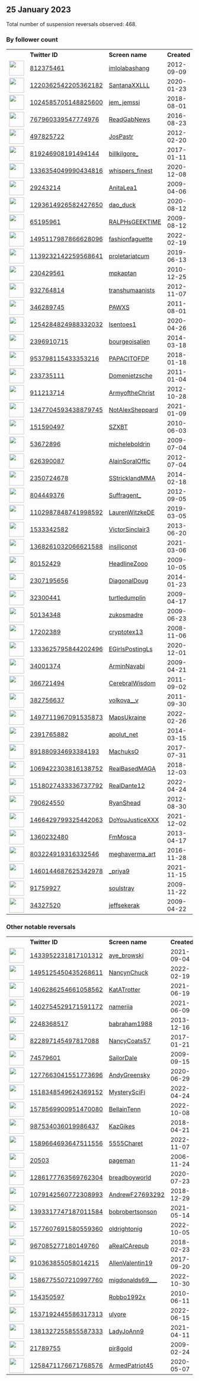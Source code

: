 
## 25 January 2023
Total number of suspension reversals observed: 468.

### By follower count
<table><tr><th></th><th align="left">Twitter ID</th><th align="left">Screen name</th>
<th align="left">Created</th><th align="left">Status</th><th align="left">Suspended</th><th align="left">Followers</th>
<tr><td><a href="https://pbs.twimg.com/profile_images/685238952484208640/ppwlVSwH_normal.png"><img src="https://pbs.twimg.com/profile_images/685238952484208640/ppwlVSwH_normal.png" width="40px" height="40px" align="center"/></a></td><td><a href="https://twitter.com/intent/user?user_id=812375461">812375461</a></td><td><a href="https://twitter.com/imlolabashang">imlolabashang</a></td><td>2012-09-09</td><td align="center"></td><td></td><td>2145655</td></tr>
<tr><td><a href="https://pbs.twimg.com/profile_images/1568421324598530048/EA14IK1P_normal.jpg"><img src="https://pbs.twimg.com/profile_images/1568421324598530048/EA14IK1P_normal.jpg" width="40px" height="40px" align="center"/></a></td><td><a href="https://twitter.com/intent/user?user_id=1220362542205362182">1220362542205362182</a></td><td><a href="https://twitter.com/SantanaXXLLL">SantanaXXLLL</a></td><td>2020-01-23</td><td align="center"></td><td>2023-01-12</td><td>554836</td></tr>
<tr><td><a href="https://pbs.twimg.com/profile_images/1620263574760210433/HnUX3lux_normal.jpg"><img src="https://pbs.twimg.com/profile_images/1620263574760210433/HnUX3lux_normal.jpg" width="40px" height="40px" align="center"/></a></td><td><a href="https://twitter.com/intent/user?user_id=1024585705148825600">1024585705148825600</a></td><td><a href="https://twitter.com/jem_jemssi">jem_jemssi</a></td><td>2018-08-01</td><td align="center"></td><td>2022-05-11</td><td>427951</td></tr>
<tr><td><a href="https://pbs.twimg.com/profile_images/1621258715688050688/QSh03KCd_normal.png"><img src="https://pbs.twimg.com/profile_images/1621258715688050688/QSh03KCd_normal.png" width="40px" height="40px" align="center"/></a></td><td><a href="https://twitter.com/intent/user?user_id=767960339547774976">767960339547774976</a></td><td><a href="https://twitter.com/ReadGabNews">ReadGabNews</a></td><td>2016-08-23</td><td align="center">👋</td><td>2022-12-15</td><td>356237</td></tr>
<tr><td><a href="https://pbs.twimg.com/profile_images/1580421572564860928/sLT-8IiI_normal.jpg"><img src="https://pbs.twimg.com/profile_images/1580421572564860928/sLT-8IiI_normal.jpg" width="40px" height="40px" align="center"/></a></td><td><a href="https://twitter.com/intent/user?user_id=497825722">497825722</a></td><td><a href="https://twitter.com/JosPastr">JosPastr</a></td><td>2012-02-20</td><td align="center"></td><td>2022-10-20</td><td>229478</td></tr>
<tr><td><a href="https://pbs.twimg.com/profile_images/1627077849814536192/Jjmfq4P-_normal.jpg"><img src="https://pbs.twimg.com/profile_images/1627077849814536192/Jjmfq4P-_normal.jpg" width="40px" height="40px" align="center"/></a></td><td><a href="https://twitter.com/intent/user?user_id=819246908191494144">819246908191494144</a></td><td><a href="https://twitter.com/billkilgore_">billkilgore_</a></td><td>2017-01-11</td><td align="center"></td><td>2022-07-14</td><td>206846</td></tr>
<tr><td><a href="https://pbs.twimg.com/profile_images/1351948846893395968/k846_hdF_normal.jpg"><img src="https://pbs.twimg.com/profile_images/1351948846893395968/k846_hdF_normal.jpg" width="40px" height="40px" align="center"/></a></td><td><a href="https://twitter.com/intent/user?user_id=1336354049990434816">1336354049990434816</a></td><td><a href="https://twitter.com/whispers_finest">whispers_finest</a></td><td>2020-12-08</td><td align="center"></td><td></td><td>139490</td></tr>
<tr><td><a href="https://pbs.twimg.com/profile_images/1100849238538280960/hiSNhOCY_normal.jpg"><img src="https://pbs.twimg.com/profile_images/1100849238538280960/hiSNhOCY_normal.jpg" width="40px" height="40px" align="center"/></a></td><td><a href="https://twitter.com/intent/user?user_id=29243214">29243214</a></td><td><a href="https://twitter.com/AnitaLea1">AnitaLea1</a></td><td>2009-04-06</td><td align="center"></td><td>2022-07-12</td><td>133100</td></tr>
<tr><td><a href="https://pbs.twimg.com/profile_images/1327603831979577348/Ryx8ex9s_normal.jpg"><img src="https://pbs.twimg.com/profile_images/1327603831979577348/Ryx8ex9s_normal.jpg" width="40px" height="40px" align="center"/></a></td><td><a href="https://twitter.com/intent/user?user_id=1293614926582427650">1293614926582427650</a></td><td><a href="https://twitter.com/dao_duck">dao_duck</a></td><td>2020-08-12</td><td align="center"></td><td>2022-12-02</td><td>119080</td></tr>
<tr><td><a href="https://pbs.twimg.com/profile_images/704103540269162496/lVwck4h__normal.jpg"><img src="https://pbs.twimg.com/profile_images/704103540269162496/lVwck4h__normal.jpg" width="40px" height="40px" align="center"/></a></td><td><a href="https://twitter.com/intent/user?user_id=65195961">65195961</a></td><td><a href="https://twitter.com/RALPHsGEEKTIME">RALPHsGEEKTIME</a></td><td>2009-08-12</td><td align="center"></td><td></td><td>87245</td></tr>
<tr><td><a href="https://pbs.twimg.com/profile_images/1624464984439681031/QrY7kH3v_normal.jpg"><img src="https://pbs.twimg.com/profile_images/1624464984439681031/QrY7kH3v_normal.jpg" width="40px" height="40px" align="center"/></a></td><td><a href="https://twitter.com/intent/user?user_id=1495117987866628096">1495117987866628096</a></td><td><a href="https://twitter.com/fashionfaguette">fashionfaguette</a></td><td>2022-02-19</td><td align="center"></td><td>2022-11-14</td><td>85199</td></tr>
<tr><td><a href="https://pbs.twimg.com/profile_images/1387610736726269956/cNE5AcN7_normal.jpg"><img src="https://pbs.twimg.com/profile_images/1387610736726269956/cNE5AcN7_normal.jpg" width="40px" height="40px" align="center"/></a></td><td><a href="https://twitter.com/intent/user?user_id=1139232142259568641">1139232142259568641</a></td><td><a href="https://twitter.com/proletariatcum">proletariatcum</a></td><td>2019-06-13</td><td align="center"></td><td></td><td>85043</td></tr>
<tr><td><a href="https://pbs.twimg.com/profile_images/1627422223186132995/dXFG6jTL_normal.jpg"><img src="https://pbs.twimg.com/profile_images/1627422223186132995/dXFG6jTL_normal.jpg" width="40px" height="40px" align="center"/></a></td><td><a href="https://twitter.com/intent/user?user_id=230429561">230429561</a></td><td><a href="https://twitter.com/mpkaptan">mpkaptan</a></td><td>2010-12-25</td><td align="center"></td><td></td><td>82213</td></tr>
<tr><td><a href="https://pbs.twimg.com/profile_images/1626912564914319360/LQp9dj65_normal.jpg"><img src="https://pbs.twimg.com/profile_images/1626912564914319360/LQp9dj65_normal.jpg" width="40px" height="40px" align="center"/></a></td><td><a href="https://twitter.com/intent/user?user_id=932764814">932764814</a></td><td><a href="https://twitter.com/transhumaanists">transhumaanists</a></td><td>2012-11-07</td><td align="center"></td><td>2022-02-25</td><td>78740</td></tr>
<tr><td><a href="https://pbs.twimg.com/profile_images/1628211864692830211/jybcAeEC_normal.jpg"><img src="https://pbs.twimg.com/profile_images/1628211864692830211/jybcAeEC_normal.jpg" width="40px" height="40px" align="center"/></a></td><td><a href="https://twitter.com/intent/user?user_id=346289745">346289745</a></td><td><a href="https://twitter.com/PAWXS">PAWXS</a></td><td>2011-08-01</td><td align="center"></td><td></td><td>75894</td></tr>
<tr><td><a href="https://pbs.twimg.com/profile_images/1540809684550144006/CpIIjElj_normal.jpg"><img src="https://pbs.twimg.com/profile_images/1540809684550144006/CpIIjElj_normal.jpg" width="40px" height="40px" align="center"/></a></td><td><a href="https://twitter.com/intent/user?user_id=1254284824988332032">1254284824988332032</a></td><td><a href="https://twitter.com/lsentoes1">lsentoes1</a></td><td>2020-04-26</td><td align="center"></td><td>2022-08-27</td><td>75853</td></tr>
<tr><td><a href="https://pbs.twimg.com/profile_images/1628100527480242179/HyfnBpBM_normal.jpg"><img src="https://pbs.twimg.com/profile_images/1628100527480242179/HyfnBpBM_normal.jpg" width="40px" height="40px" align="center"/></a></td><td><a href="https://twitter.com/intent/user?user_id=2396910715">2396910715</a></td><td><a href="https://twitter.com/bourgeoisalien">bourgeoisalien</a></td><td>2014-03-18</td><td align="center">👋</td><td>2022-07-19</td><td>72394</td></tr>
<tr><td><a href="https://pbs.twimg.com/profile_images/1279135215122817027/sLrc6vOp_normal.jpg"><img src="https://pbs.twimg.com/profile_images/1279135215122817027/sLrc6vOp_normal.jpg" width="40px" height="40px" align="center"/></a></td><td><a href="https://twitter.com/intent/user?user_id=953798115433353216">953798115433353216</a></td><td><a href="https://twitter.com/PAPACITOFDP">PAPACITOFDP</a></td><td>2018-01-18</td><td align="center">👋</td><td></td><td>67169</td></tr>
<tr><td><a href="https://pbs.twimg.com/profile_images/1361085511272706051/sb00xSA6_normal.jpg"><img src="https://pbs.twimg.com/profile_images/1361085511272706051/sb00xSA6_normal.jpg" width="40px" height="40px" align="center"/></a></td><td><a href="https://twitter.com/intent/user?user_id=233735111">233735111</a></td><td><a href="https://twitter.com/Domenietzsche">Domenietzsche</a></td><td>2011-01-04</td><td align="center"></td><td>2022-05-01</td><td>66960</td></tr>
<tr><td><a href="https://pbs.twimg.com/profile_images/1323357452050567168/DPTC-8jE_normal.jpg"><img src="https://pbs.twimg.com/profile_images/1323357452050567168/DPTC-8jE_normal.jpg" width="40px" height="40px" align="center"/></a></td><td><a href="https://twitter.com/intent/user?user_id=911213714">911213714</a></td><td><a href="https://twitter.com/ArmyoftheChrist">ArmyoftheChrist</a></td><td>2012-10-28</td><td align="center"></td><td></td><td>66170</td></tr>
<tr><td><a href="https://pbs.twimg.com/profile_images/1487403801715822592/xL9kxKCI_normal.jpg"><img src="https://pbs.twimg.com/profile_images/1487403801715822592/xL9kxKCI_normal.jpg" width="40px" height="40px" align="center"/></a></td><td><a href="https://twitter.com/intent/user?user_id=1347704593438879745">1347704593438879745</a></td><td><a href="https://twitter.com/NotAlexSheppard">NotAlexSheppard</a></td><td>2021-01-09</td><td align="center"></td><td>2022-03-12</td><td>63421</td></tr>
<tr><td><a href="https://pbs.twimg.com/profile_images/1531107247383797760/q3YwaCLu_normal.jpg"><img src="https://pbs.twimg.com/profile_images/1531107247383797760/q3YwaCLu_normal.jpg" width="40px" height="40px" align="center"/></a></td><td><a href="https://twitter.com/intent/user?user_id=151590497">151590497</a></td><td><a href="https://twitter.com/SZXBT">SZXBT</a></td><td>2010-06-03</td><td align="center"></td><td>2022-06-10</td><td>62842</td></tr>
<tr><td><a href="https://pbs.twimg.com/profile_images/634845586286604289/iVgjS1Gj_normal.jpg"><img src="https://pbs.twimg.com/profile_images/634845586286604289/iVgjS1Gj_normal.jpg" width="40px" height="40px" align="center"/></a></td><td><a href="https://twitter.com/intent/user?user_id=53672896">53672896</a></td><td><a href="https://twitter.com/micheleboldrin">micheleboldrin</a></td><td>2009-07-04</td><td align="center"></td><td>2022-07-06</td><td>62000</td></tr>
<tr><td><a href="https://pbs.twimg.com/profile_images/1153617218355249153/lN7rhlZ1_normal.jpg"><img src="https://pbs.twimg.com/profile_images/1153617218355249153/lN7rhlZ1_normal.jpg" width="40px" height="40px" align="center"/></a></td><td><a href="https://twitter.com/intent/user?user_id=626390087">626390087</a></td><td><a href="https://twitter.com/AlainSoralOffic">AlainSoralOffic</a></td><td>2012-07-04</td><td align="center"></td><td></td><td>61825</td></tr>
<tr><td><a href="https://pbs.twimg.com/profile_images/1498370140991156229/tHEXMt4E_normal.jpg"><img src="https://pbs.twimg.com/profile_images/1498370140991156229/tHEXMt4E_normal.jpg" width="40px" height="40px" align="center"/></a></td><td><a href="https://twitter.com/intent/user?user_id=2350724678">2350724678</a></td><td><a href="https://twitter.com/SStricklandMMA">SStricklandMMA</a></td><td>2014-02-18</td><td align="center"></td><td>2022-05-27</td><td>60979</td></tr>
<tr><td><a href="https://pbs.twimg.com/profile_images/1284989864925159425/7NSrZLgO_normal.jpg"><img src="https://pbs.twimg.com/profile_images/1284989864925159425/7NSrZLgO_normal.jpg" width="40px" height="40px" align="center"/></a></td><td><a href="https://twitter.com/intent/user?user_id=804449376">804449376</a></td><td><a href="https://twitter.com/Suffragent_">Suffragent_</a></td><td>2012-09-05</td><td align="center"></td><td></td><td>59881</td></tr>
<tr><td><a href="https://pbs.twimg.com/profile_images/1623326058324930561/25Mvvuy8_normal.jpg"><img src="https://pbs.twimg.com/profile_images/1623326058324930561/25Mvvuy8_normal.jpg" width="40px" height="40px" align="center"/></a></td><td><a href="https://twitter.com/intent/user?user_id=1102987848741998592">1102987848741998592</a></td><td><a href="https://twitter.com/LaurenWitzkeDE">LaurenWitzkeDE</a></td><td>2019-03-05</td><td align="center">✔️</td><td></td><td>58889</td></tr>
<tr><td><a href="https://pbs.twimg.com/profile_images/423956121548636160/q6fonBdY_normal.jpeg"><img src="https://pbs.twimg.com/profile_images/423956121548636160/q6fonBdY_normal.jpeg" width="40px" height="40px" align="center"/></a></td><td><a href="https://twitter.com/intent/user?user_id=1533342582">1533342582</a></td><td><a href="https://twitter.com/VictorSinclair3">VictorSinclair3</a></td><td>2013-06-20</td><td align="center"></td><td>2022-07-31</td><td>58877</td></tr>
<tr><td><a href="https://pbs.twimg.com/profile_images/1628421675019534337/VJUW1fWG_normal.jpg"><img src="https://pbs.twimg.com/profile_images/1628421675019534337/VJUW1fWG_normal.jpg" width="40px" height="40px" align="center"/></a></td><td><a href="https://twitter.com/intent/user?user_id=1368261032066621588">1368261032066621588</a></td><td><a href="https://twitter.com/insiliconot">insiliconot</a></td><td>2021-03-06</td><td align="center">🔒</td><td>2022-07-25</td><td>57285</td></tr>
<tr><td><a href="https://pbs.twimg.com/profile_images/789936012810002432/JG2xnaVB_normal.jpg"><img src="https://pbs.twimg.com/profile_images/789936012810002432/JG2xnaVB_normal.jpg" width="40px" height="40px" align="center"/></a></td><td><a href="https://twitter.com/intent/user?user_id=80152429">80152429</a></td><td><a href="https://twitter.com/HeadlineZooo">HeadlineZooo</a></td><td>2009-10-05</td><td align="center"></td><td>2022-10-01</td><td>56934</td></tr>
<tr><td><a href="https://pbs.twimg.com/profile_images/1618290029121380353/UU2cdCd0_normal.jpg"><img src="https://pbs.twimg.com/profile_images/1618290029121380353/UU2cdCd0_normal.jpg" width="40px" height="40px" align="center"/></a></td><td><a href="https://twitter.com/intent/user?user_id=2307195656">2307195656</a></td><td><a href="https://twitter.com/DiagonalDoug">DiagonalDoug</a></td><td>2014-01-23</td><td align="center"></td><td></td><td>56173</td></tr>
<tr><td><a href="https://pbs.twimg.com/profile_images/1626036335256686594/N8qwY2tb_normal.jpg"><img src="https://pbs.twimg.com/profile_images/1626036335256686594/N8qwY2tb_normal.jpg" width="40px" height="40px" align="center"/></a></td><td><a href="https://twitter.com/intent/user?user_id=32300441">32300441</a></td><td><a href="https://twitter.com/turtledumplin">turtledumplin</a></td><td>2009-04-17</td><td align="center"></td><td></td><td>55107</td></tr>
<tr><td><a href="https://pbs.twimg.com/profile_images/1618505047142277120/lfMhhqxN_normal.jpg"><img src="https://pbs.twimg.com/profile_images/1618505047142277120/lfMhhqxN_normal.jpg" width="40px" height="40px" align="center"/></a></td><td><a href="https://twitter.com/intent/user?user_id=50134348">50134348</a></td><td><a href="https://twitter.com/zukosmadre">zukosmadre</a></td><td>2009-06-23</td><td align="center"></td><td>2022-06-16</td><td>54611</td></tr>
<tr><td><a href="https://pbs.twimg.com/profile_images/1442214349863485442/CJrPqqa2_normal.jpg"><img src="https://pbs.twimg.com/profile_images/1442214349863485442/CJrPqqa2_normal.jpg" width="40px" height="40px" align="center"/></a></td><td><a href="https://twitter.com/intent/user?user_id=17202389">17202389</a></td><td><a href="https://twitter.com/cryptotex13">cryptotex13</a></td><td>2008-11-06</td><td align="center"></td><td>2022-02-13</td><td>53082</td></tr>
<tr><td><a href="https://pbs.twimg.com/profile_images/1464141455547588613/8nyoWVKs_normal.jpg"><img src="https://pbs.twimg.com/profile_images/1464141455547588613/8nyoWVKs_normal.jpg" width="40px" height="40px" align="center"/></a></td><td><a href="https://twitter.com/intent/user?user_id=1333625795844202496">1333625795844202496</a></td><td><a href="https://twitter.com/EGirlsPostingLs">EGirlsPostingLs</a></td><td>2020-12-01</td><td align="center"></td><td></td><td>51696</td></tr>
<tr><td><a href="https://pbs.twimg.com/profile_images/1619385657419497477/Vy-kF2Vw_normal.jpg"><img src="https://pbs.twimg.com/profile_images/1619385657419497477/Vy-kF2Vw_normal.jpg" width="40px" height="40px" align="center"/></a></td><td><a href="https://twitter.com/intent/user?user_id=34001374">34001374</a></td><td><a href="https://twitter.com/ArminNavabi">ArminNavabi</a></td><td>2009-04-21</td><td align="center"></td><td></td><td>51672</td></tr>
<tr><td><a href="https://pbs.twimg.com/profile_images/1620775736293441538/yV60oP4s_normal.jpg"><img src="https://pbs.twimg.com/profile_images/1620775736293441538/yV60oP4s_normal.jpg" width="40px" height="40px" align="center"/></a></td><td><a href="https://twitter.com/intent/user?user_id=366721494">366721494</a></td><td><a href="https://twitter.com/CerebralWisdom">CerebralWisdom</a></td><td>2011-09-02</td><td align="center"></td><td>2022-09-17</td><td>51379</td></tr>
<tr><td><a href="https://pbs.twimg.com/profile_images/1398696311923384325/h353x7-r_normal.jpg"><img src="https://pbs.twimg.com/profile_images/1398696311923384325/h353x7-r_normal.jpg" width="40px" height="40px" align="center"/></a></td><td><a href="https://twitter.com/intent/user?user_id=382756637">382756637</a></td><td><a href="https://twitter.com/volkova__v">volkova__v</a></td><td>2011-09-30</td><td align="center"></td><td></td><td>51374</td></tr>
<tr><td><a href="https://pbs.twimg.com/profile_images/1624274465067597824/-7oML6Ev_normal.jpg"><img src="https://pbs.twimg.com/profile_images/1624274465067597824/-7oML6Ev_normal.jpg" width="40px" height="40px" align="center"/></a></td><td><a href="https://twitter.com/intent/user?user_id=1497711967091535873">1497711967091535873</a></td><td><a href="https://twitter.com/MapsUkraine">MapsUkraine</a></td><td>2022-02-26</td><td align="center"></td><td>2022-04-23</td><td>51023</td></tr>
<tr><td><a href="https://pbs.twimg.com/profile_images/1429725384682184707/QVGDBuU7_normal.jpg"><img src="https://pbs.twimg.com/profile_images/1429725384682184707/QVGDBuU7_normal.jpg" width="40px" height="40px" align="center"/></a></td><td><a href="https://twitter.com/intent/user?user_id=2391765882">2391765882</a></td><td><a href="https://twitter.com/apolut_net">apolut_net</a></td><td>2014-03-15</td><td align="center"></td><td>2022-03-19</td><td>49767</td></tr>
<tr><td><a href="https://pbs.twimg.com/profile_images/1620503399539122201/hfd4yA9k_normal.jpg"><img src="https://pbs.twimg.com/profile_images/1620503399539122201/hfd4yA9k_normal.jpg" width="40px" height="40px" align="center"/></a></td><td><a href="https://twitter.com/intent/user?user_id=891880934693384193">891880934693384193</a></td><td><a href="https://twitter.com/MachuksO">MachuksO</a></td><td>2017-07-31</td><td align="center"></td><td>2022-10-30</td><td>49547</td></tr>
<tr><td><a href="https://pbs.twimg.com/profile_images/1624965385786204160/h34j3gfB_normal.jpg"><img src="https://pbs.twimg.com/profile_images/1624965385786204160/h34j3gfB_normal.jpg" width="40px" height="40px" align="center"/></a></td><td><a href="https://twitter.com/intent/user?user_id=1069422303816138752">1069422303816138752</a></td><td><a href="https://twitter.com/RealBasedMAGA">RealBasedMAGA</a></td><td>2018-12-03</td><td align="center"></td><td></td><td>49233</td></tr>
<tr><td><a href="https://pbs.twimg.com/profile_images/1628868681097945088/ssLLiZmU_normal.jpg"><img src="https://pbs.twimg.com/profile_images/1628868681097945088/ssLLiZmU_normal.jpg" width="40px" height="40px" align="center"/></a></td><td><a href="https://twitter.com/intent/user?user_id=1518027433336737792">1518027433336737792</a></td><td><a href="https://twitter.com/RealDante12">RealDante12</a></td><td>2022-04-24</td><td align="center"></td><td>2022-11-21</td><td>48516</td></tr>
<tr><td><a href="https://pbs.twimg.com/profile_images/1618520630600806401/j2JtKNul_normal.jpg"><img src="https://pbs.twimg.com/profile_images/1618520630600806401/j2JtKNul_normal.jpg" width="40px" height="40px" align="center"/></a></td><td><a href="https://twitter.com/intent/user?user_id=790624550">790624550</a></td><td><a href="https://twitter.com/RyanShead">RyanShead</a></td><td>2012-08-30</td><td align="center"></td><td>2022-09-01</td><td>48461</td></tr>
<tr><td><a href="https://pbs.twimg.com/profile_images/1466790878349905922/ZB9TdQHe_normal.jpg"><img src="https://pbs.twimg.com/profile_images/1466790878349905922/ZB9TdQHe_normal.jpg" width="40px" height="40px" align="center"/></a></td><td><a href="https://twitter.com/intent/user?user_id=1466429799325442063">1466429799325442063</a></td><td><a href="https://twitter.com/DoYouJusticeXXX">DoYouJusticeXXX</a></td><td>2021-12-02</td><td align="center"></td><td>2022-12-26</td><td>48070</td></tr>
<tr><td><a href="https://pbs.twimg.com/profile_images/1359482750701621251/uOXqxj-y_normal.jpg"><img src="https://pbs.twimg.com/profile_images/1359482750701621251/uOXqxj-y_normal.jpg" width="40px" height="40px" align="center"/></a></td><td><a href="https://twitter.com/intent/user?user_id=1360232480">1360232480</a></td><td><a href="https://twitter.com/FmMosca">FmMosca</a></td><td>2013-04-17</td><td align="center"></td><td>2022-05-25</td><td>46861</td></tr>
<tr><td><a href="https://pbs.twimg.com/profile_images/1574887137434124288/aiywyIRv_normal.jpg"><img src="https://pbs.twimg.com/profile_images/1574887137434124288/aiywyIRv_normal.jpg" width="40px" height="40px" align="center"/></a></td><td><a href="https://twitter.com/intent/user?user_id=803224919316332546">803224919316332546</a></td><td><a href="https://twitter.com/meghaverma_art">meghaverma_art</a></td><td>2016-11-28</td><td align="center"></td><td>2022-11-14</td><td>46744</td></tr>
<tr><td><a href="https://pbs.twimg.com/profile_images/1591368608336470017/zJEV7CQ-_normal.jpg"><img src="https://pbs.twimg.com/profile_images/1591368608336470017/zJEV7CQ-_normal.jpg" width="40px" height="40px" align="center"/></a></td><td><a href="https://twitter.com/intent/user?user_id=1460144687625342978">1460144687625342978</a></td><td><a href="https://twitter.com/_priya9">_priya9</a></td><td>2021-11-15</td><td align="center">🚫</td><td>2023-01-19</td><td>44245</td></tr>
<tr><td><a href="https://pbs.twimg.com/profile_images/655498831426097152/hrA9Gdkn_normal.jpg"><img src="https://pbs.twimg.com/profile_images/655498831426097152/hrA9Gdkn_normal.jpg" width="40px" height="40px" align="center"/></a></td><td><a href="https://twitter.com/intent/user?user_id=91759927">91759927</a></td><td><a href="https://twitter.com/soulstray">soulstray</a></td><td>2009-11-22</td><td align="center"></td><td>2022-04-07</td><td>43668</td></tr>
<tr><td><a href="https://pbs.twimg.com/profile_images/1486838000780783616/owvNEuHf_normal.jpg"><img src="https://pbs.twimg.com/profile_images/1486838000780783616/owvNEuHf_normal.jpg" width="40px" height="40px" align="center"/></a></td><td><a href="https://twitter.com/intent/user?user_id=34327520">34327520</a></td><td><a href="https://twitter.com/jeffsekerak">jeffsekerak</a></td><td>2009-04-22</td><td align="center"></td><td>2022-03-27</td><td>42949</td></tr>
</table>

### Other notable reversals
<table><tr><th></th><th align="left">Twitter ID</th><th align="left">Screen name</th>
<th align="left">Created</th><th align="left">Status</th><th align="left">Suspended</th><th align="left">Followers</th>
<tr><td><a href="https://pbs.twimg.com/profile_images/1433963347809087488/2Wgwy3AF_normal.jpg"><img src="https://pbs.twimg.com/profile_images/1433963347809087488/2Wgwy3AF_normal.jpg" width="40px" height="40px" align="center"/></a></td><td><a href="https://twitter.com/intent/user?user_id=1433952231817101312">1433952231817101312</a></td><td><a href="https://twitter.com/aye_browski">aye_browski</a></td><td>2021-09-04</td><td align="center"></td><td>2023-01-21</td><td>353</td></tr>
<tr><td><a href="https://pbs.twimg.com/profile_images/1495133295704780804/dZRxDemM_normal.jpg"><img src="https://pbs.twimg.com/profile_images/1495133295704780804/dZRxDemM_normal.jpg" width="40px" height="40px" align="center"/></a></td><td><a href="https://twitter.com/intent/user?user_id=1495125450435268611">1495125450435268611</a></td><td><a href="https://twitter.com/NancynChuck">NancynChuck</a></td><td>2022-02-19</td><td align="center"></td><td>2023-01-10</td><td>14</td></tr>
<tr><td><a href="https://pbs.twimg.com/profile_images/1557876510064795658/qHpwCg3R_normal.jpg"><img src="https://pbs.twimg.com/profile_images/1557876510064795658/qHpwCg3R_normal.jpg" width="40px" height="40px" align="center"/></a></td><td><a href="https://twitter.com/intent/user?user_id=1406286254661058562">1406286254661058562</a></td><td><a href="https://twitter.com/KatATrotter">KatATrotter</a></td><td>2021-06-19</td><td align="center"></td><td>2023-01-25</td><td>1403</td></tr>
<tr><td><a href="https://pbs.twimg.com/profile_images/1628113093011156992/OEj6Pvwv_normal.jpg"><img src="https://pbs.twimg.com/profile_images/1628113093011156992/OEj6Pvwv_normal.jpg" width="40px" height="40px" align="center"/></a></td><td><a href="https://twitter.com/intent/user?user_id=1402754529171591172">1402754529171591172</a></td><td><a href="https://twitter.com/nameriia">nameriia</a></td><td>2021-06-09</td><td align="center"></td><td>2022-12-19</td><td>53</td></tr>
<tr><td><a href="https://pbs.twimg.com/profile_images/1278525899273498626/YkBe6WQL_normal.jpg"><img src="https://pbs.twimg.com/profile_images/1278525899273498626/YkBe6WQL_normal.jpg" width="40px" height="40px" align="center"/></a></td><td><a href="https://twitter.com/intent/user?user_id=2248368517">2248368517</a></td><td><a href="https://twitter.com/babraham1988">babraham1988</a></td><td>2013-12-16</td><td align="center"></td><td>2023-01-18</td><td>1039</td></tr>
<tr><td><a href="https://pbs.twimg.com/profile_images/1616391279222333440/O2Fk5knr_normal.jpg"><img src="https://pbs.twimg.com/profile_images/1616391279222333440/O2Fk5knr_normal.jpg" width="40px" height="40px" align="center"/></a></td><td><a href="https://twitter.com/intent/user?user_id=822897145497817088">822897145497817088</a></td><td><a href="https://twitter.com/NancyCoats57">NancyCoats57</a></td><td>2017-01-21</td><td align="center">🚫</td><td>2023-01-20</td><td>10789</td></tr>
<tr><td><a href="https://pbs.twimg.com/profile_images/3454191020/133912a02b704f8fbcae72f00ba1830a_normal.jpeg"><img src="https://pbs.twimg.com/profile_images/3454191020/133912a02b704f8fbcae72f00ba1830a_normal.jpeg" width="40px" height="40px" align="center"/></a></td><td><a href="https://twitter.com/intent/user?user_id=74579601">74579601</a></td><td><a href="https://twitter.com/SailorDale">SailorDale</a></td><td>2009-09-15</td><td align="center"></td><td>2023-01-10</td><td>1828</td></tr>
<tr><td><a href="https://pbs.twimg.com/profile_images/1277664044753838080/P7ejmz1__normal.jpg"><img src="https://pbs.twimg.com/profile_images/1277664044753838080/P7ejmz1__normal.jpg" width="40px" height="40px" align="center"/></a></td><td><a href="https://twitter.com/intent/user?user_id=1277663041551773696">1277663041551773696</a></td><td><a href="https://twitter.com/AndyGreensky">AndyGreensky</a></td><td>2020-06-29</td><td align="center"></td><td>2023-01-25</td><td>2249</td></tr>
<tr><td><a href="https://abs.twimg.com/sticky/default_profile_images/default_profile_normal.png"><img src="https://abs.twimg.com/sticky/default_profile_images/default_profile_normal.png" width="40px" height="40px" align="center"/></a></td><td><a href="https://twitter.com/intent/user?user_id=1518348549624369152">1518348549624369152</a></td><td><a href="https://twitter.com/MysterySciFi">MysterySciFi</a></td><td>2022-04-24</td><td align="center"></td><td>2022-12-02</td><td>113</td></tr>
<tr><td><a href="https://pbs.twimg.com/profile_images/1586152616203010048/sX_4ST7T_normal.jpg"><img src="https://pbs.twimg.com/profile_images/1586152616203010048/sX_4ST7T_normal.jpg" width="40px" height="40px" align="center"/></a></td><td><a href="https://twitter.com/intent/user?user_id=1578569900951470080">1578569900951470080</a></td><td><a href="https://twitter.com/BellainTenn">BellainTenn</a></td><td>2022-10-08</td><td align="center"></td><td>2022-12-16</td><td>112</td></tr>
<tr><td><a href="https://pbs.twimg.com/profile_images/1325506747973337088/HsMnUzfJ_normal.jpg"><img src="https://pbs.twimg.com/profile_images/1325506747973337088/HsMnUzfJ_normal.jpg" width="40px" height="40px" align="center"/></a></td><td><a href="https://twitter.com/intent/user?user_id=987534036019986437">987534036019986437</a></td><td><a href="https://twitter.com/KazGikes">KazGikes</a></td><td>2018-04-21</td><td align="center"></td><td>2022-12-20</td><td>31</td></tr>
<tr><td><a href="https://pbs.twimg.com/profile_images/1589665323002773504/6YunmH_h_normal.jpg"><img src="https://pbs.twimg.com/profile_images/1589665323002773504/6YunmH_h_normal.jpg" width="40px" height="40px" align="center"/></a></td><td><a href="https://twitter.com/intent/user?user_id=1589664693647511556">1589664693647511556</a></td><td><a href="https://twitter.com/5555Charet">5555Charet</a></td><td>2022-11-07</td><td align="center"></td><td>2023-01-13</td><td>7</td></tr>
<tr><td><a href="https://pbs.twimg.com/profile_images/1363049185117806594/tnadUgYg_normal.jpg"><img src="https://pbs.twimg.com/profile_images/1363049185117806594/tnadUgYg_normal.jpg" width="40px" height="40px" align="center"/></a></td><td><a href="https://twitter.com/intent/user?user_id=20503">20503</a></td><td><a href="https://twitter.com/pageman">pageman</a></td><td>2006-11-24</td><td align="center"></td><td>2023-01-24</td><td>4199</td></tr>
<tr><td><a href="https://pbs.twimg.com/profile_images/1476462590842720257/1VchxlxD_normal.jpg"><img src="https://pbs.twimg.com/profile_images/1476462590842720257/1VchxlxD_normal.jpg" width="40px" height="40px" align="center"/></a></td><td><a href="https://twitter.com/intent/user?user_id=1286177763569762304">1286177763569762304</a></td><td><a href="https://twitter.com/breadboyworld">breadboyworld</a></td><td>2020-07-23</td><td align="center"></td><td>2023-01-06</td><td>45</td></tr>
<tr><td><a href="https://pbs.twimg.com/profile_images/1431177370891919363/2HABXLD7_normal.jpg"><img src="https://pbs.twimg.com/profile_images/1431177370891919363/2HABXLD7_normal.jpg" width="40px" height="40px" align="center"/></a></td><td><a href="https://twitter.com/intent/user?user_id=1079142560772308993">1079142560772308993</a></td><td><a href="https://twitter.com/AndrewF27693292">AndrewF27693292</a></td><td>2018-12-29</td><td align="center"></td><td>2023-01-25</td><td>14593</td></tr>
<tr><td><a href="https://pbs.twimg.com/profile_images/1423707319695675402/7iK7zBLj_normal.jpg"><img src="https://pbs.twimg.com/profile_images/1423707319695675402/7iK7zBLj_normal.jpg" width="40px" height="40px" align="center"/></a></td><td><a href="https://twitter.com/intent/user?user_id=1393317747187011584">1393317747187011584</a></td><td><a href="https://twitter.com/bobrobertsonson">bobrobertsonson</a></td><td>2021-05-14</td><td align="center"></td><td>2023-01-01</td><td>26</td></tr>
<tr><td><a href="https://pbs.twimg.com/profile_images/1577610741724590080/fuZ8jrg-_normal.jpg"><img src="https://pbs.twimg.com/profile_images/1577610741724590080/fuZ8jrg-_normal.jpg" width="40px" height="40px" align="center"/></a></td><td><a href="https://twitter.com/intent/user?user_id=1577607691580559360">1577607691580559360</a></td><td><a href="https://twitter.com/oldrightonig">oldrightonig</a></td><td>2022-10-05</td><td align="center"></td><td>2023-01-17</td><td>30</td></tr>
<tr><td><a href="https://pbs.twimg.com/profile_images/1487118627312599040/TKivZDzj_normal.jpg"><img src="https://pbs.twimg.com/profile_images/1487118627312599040/TKivZDzj_normal.jpg" width="40px" height="40px" align="center"/></a></td><td><a href="https://twitter.com/intent/user?user_id=967085277180149760">967085277180149760</a></td><td><a href="https://twitter.com/aRealCArepub">aRealCArepub</a></td><td>2018-02-23</td><td align="center"></td><td>2022-10-08</td><td>40875</td></tr>
<tr><td><a href="https://pbs.twimg.com/profile_images/1596584856921804801/ORI7FL1D_normal.jpg"><img src="https://pbs.twimg.com/profile_images/1596584856921804801/ORI7FL1D_normal.jpg" width="40px" height="40px" align="center"/></a></td><td><a href="https://twitter.com/intent/user?user_id=910363855058014215">910363855058014215</a></td><td><a href="https://twitter.com/AllenValentin19">AllenValentin19</a></td><td>2017-09-20</td><td align="center"></td><td>2022-12-13</td><td>455</td></tr>
<tr><td><a href="https://pbs.twimg.com/profile_images/1596062590186278912/_KnwO-BL_normal.jpg"><img src="https://pbs.twimg.com/profile_images/1596062590186278912/_KnwO-BL_normal.jpg" width="40px" height="40px" align="center"/></a></td><td><a href="https://twitter.com/intent/user?user_id=1586775507210997760">1586775507210997760</a></td><td><a href="https://twitter.com/migdonalds69___">migdonalds69___</a></td><td>2022-10-30</td><td align="center">🔒</td><td>2022-12-04</td><td>141</td></tr>
<tr><td><a href="https://pbs.twimg.com/profile_images/1268245486944821253/TQcso_w3_normal.jpg"><img src="https://pbs.twimg.com/profile_images/1268245486944821253/TQcso_w3_normal.jpg" width="40px" height="40px" align="center"/></a></td><td><a href="https://twitter.com/intent/user?user_id=154350597">154350597</a></td><td><a href="https://twitter.com/Robbo1992x">Robbo1992x</a></td><td>2010-06-11</td><td align="center"></td><td>2022-08-11</td><td>39402</td></tr>
<tr><td><a href="https://pbs.twimg.com/profile_images/1605684218423648265/x2CX6Vp6_normal.jpg"><img src="https://pbs.twimg.com/profile_images/1605684218423648265/x2CX6Vp6_normal.jpg" width="40px" height="40px" align="center"/></a></td><td><a href="https://twitter.com/intent/user?user_id=1537192445586317313">1537192445586317313</a></td><td><a href="https://twitter.com/ulyore">ulyore</a></td><td>2022-06-15</td><td align="center">🔒</td><td>2023-01-24</td><td>1</td></tr>
<tr><td><a href="https://pbs.twimg.com/profile_images/1381327883935875076/dbeGnkPc_normal.jpg"><img src="https://pbs.twimg.com/profile_images/1381327883935875076/dbeGnkPc_normal.jpg" width="40px" height="40px" align="center"/></a></td><td><a href="https://twitter.com/intent/user?user_id=1381327255855587333">1381327255855587333</a></td><td><a href="https://twitter.com/LadyJoAnn9">LadyJoAnn9</a></td><td>2021-04-11</td><td align="center"></td><td>2023-01-15</td><td>1353</td></tr>
<tr><td><a href="https://pbs.twimg.com/profile_images/781315892575555584/t8OjFRUR_normal.jpg"><img src="https://pbs.twimg.com/profile_images/781315892575555584/t8OjFRUR_normal.jpg" width="40px" height="40px" align="center"/></a></td><td><a href="https://twitter.com/intent/user?user_id=21789755">21789755</a></td><td><a href="https://twitter.com/pir8gold">pir8gold</a></td><td>2009-02-24</td><td align="center"></td><td>2022-08-24</td><td>31534</td></tr>
<tr><td><a href="https://pbs.twimg.com/profile_images/1621232453481267202/uefmdRZI_normal.jpg"><img src="https://pbs.twimg.com/profile_images/1621232453481267202/uefmdRZI_normal.jpg" width="40px" height="40px" align="center"/></a></td><td><a href="https://twitter.com/intent/user?user_id=1258471176671768576">1258471176671768576</a></td><td><a href="https://twitter.com/ArmedPatriot45">ArmedPatriot45</a></td><td>2020-05-07</td><td align="center"></td><td>2022-08-21</td><td>41102</td></tr>
</table>
